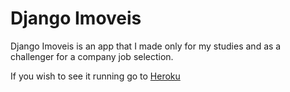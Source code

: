 # Django Imoveis


Django Imoveis is an app that I made only for my studies and as a challenger for a company job selection.

If you wish to see it running go to [Heroku](http://django-imoves.heroku-app.com)
